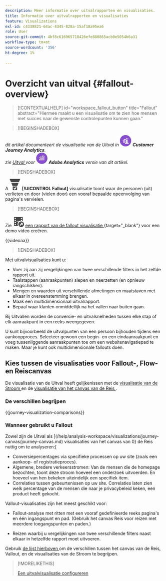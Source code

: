 ```yaml
---
description: Meer informatie over uitvalrapporten en visualisaties.
title: Informatie over uitvalrapporten en visualisaties
feature: Visualizations
exl-id: c4338821-64ac-4345-828a-15af18a95ea6
role: User
source-git-commit: 4bf8c616965718426efe880865acb0e5054b6a31
workflow-type: tm+mt
source-wordcount: '356'
ht-degree: 1%

---
```


# Overzicht van uitval {#fallout-overview}

<!-- markdownlint-disable MD034 -->

>[!CONTEXTUALHELP]
>id="workspace_fallout_button"
>title="Fallout"
>abstract="Hiermee maakt u een visualisatie om te zien hoe mensen met succes naar de gewenste controlepunten kunnen gaan."

<!-- markdownlint-enable MD034 -->


>[!BEGINSHADEBOX]

_dit artikel documenteert de visualisatie van de Uitval in_ ![ CustomerJourneyAnalytics ](/help/assets/icons/CustomerJourneyAnalytics.svg) _**Customer Journey Analytics**._<br/>_zie [ Uitval ](https://experienceleague.adobe.com/en/docs/analytics/analyze/analysis-workspace/visualizations/fallout/fallout-flow) voor_ ![ AdobeAnalytics ](/help/assets/icons/AdobeAnalytics.svg) _**Adobe Analytics** versie van dit artikel._

>[!ENDSHADEBOX]

A ![ ConversionFunnel ](/help/assets/icons/ConversionFunnel.svg) **[!UICONTROL Fallout]** visualisatie toont waar de personen (uit) verlieten en door (vielen door) een vooraf bepaalde opeenvolging van pagina&#39;s vervielen.


>[!BEGINSHADEBOX]

Zie ![ VideoCheckedOut ](/help/assets/icons/VideoCheckedOut.svg) [ een rapport van de fallout visualisatie ](https://video.tv.adobe.com/v/345883/?quality=12&learn=on){target="_blank"} voor een demo video creëren.

{{videoaa}}

>[!ENDSHADEBOX]


Met uitvalvisualisaties kunt u:

* Voer zij aan zij vergelijkingen van twee verschillende filters in het zelfde rapport uit.
* Taalstappen (aanraakpunten) slepen en neerzetten (en opnieuw rangschikken).
* Mengen en waarden uit verschillende afmetingen en maatstaven met elkaar in overeenstemming brengen.
* Maak een multidimensionaal uitvalrapport.
* Bepaal waar klanten onmiddellijk na het vallen naar buiten gaan.

Bij Uitvallen worden de conversie- en uitvalsnelheden tussen elke stap of elk aanraakpunt in een reeks weergegeven.

U kunt bijvoorbeeld de uitvalpunten van een persoon bijhouden tijdens een aankoopproces. Selecteer gewoon een begin- en een eindaanraakpunt en voeg tussenliggende aanraakpunten toe om een websitenavigatiepad te maken. Maar je kunt ook multidimensionale fallouts doen.

## Kies tussen de visualisaties voor Fallout-, Flow- en Reiscanvas

De visualisatie van de Uitval heeft gelijkenissen met de [ visualisatie van de Stroom ](/help/analysis-workspace/visualizations/c-flow/flow.md) en de [ visualisatie van het canvas van de Reis ](/help/analysis-workspace/visualizations/journey-canvas/journey-canvas.md).

### De verschillen begrijpen

<!-- Information in this snippet is shared between Journey canvas, Fallout, and Flow visualization docs -->

{{journey-visualization-comparisons}}

### Wanneer gebruikt u Fallout

Zowel zijn de Uitval als ](/help/analysis-workspace/visualizations/journey-canvas/journey-canvas.md) visualisaties van het canvas van 0} de Reis nuttig om te analyseren:[

* Conversiepercentages via specifieke processen op uw site (zoals een aankoop- of registratieproces).
* Algemene, bredere verkeersstromen: Van de mensen die de homepage bezochten, toont deze stroom hoeveel een onderzoek uitvoerden. En hoeveel van hen bekeken uiteindelijk een specifiek item.
* Correlaties tussen gebeurtenissen op uw site. Correlaties laten zien welk percentage van de mensen die naar je privacybeleid keken, een product heeft gekocht.

Vallout-visualisaties zijn het meest geschikt voor:

* Fallout-analyse met ritten met een vooraf gedefinieerde reeks pagina&#39;s en één ingangspunt en pad. (Gebruik het canvas Reis voor reizen met meerdere toegangspunten en paden.)

* Reizen waarbij u vergelijkingen van twee verschillende filters naast elkaar in hetzelfde rapport moet uitvoeren.

Gebruik [ de lijst hierboven ](#understand-the-differences) om de verschillen tussen het canvas van de Reis, Vallout, en de visualisaties van de Stroom te begrijpen.

>[!MORELIKETHIS]
>
>[Een uitvalvisualisatie configureren](configuring-fallout.md)



